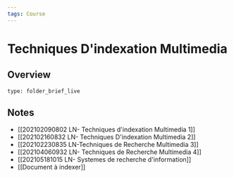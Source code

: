 ```yaml
---
tags: Course
---
```


# Techniques D'indexation Multimedia 
## Overview
 
```ccard
type: folder_brief_live
```
 
## Notes
* [[202102090802 LN- Techniques d'indexation Multimedia 1]]
* [[202102160832 LN- Techniques D'indexation Multimedia 2]]
* [[202102230835 LN-Techniques de Recherche Multimedia 3]]
* [[202104060932 LN- Techniques de Recherche Multimedia 4]]
* [[202105181015 LN- Systemes de recherche d'information]]
* [[Document à indexer]]